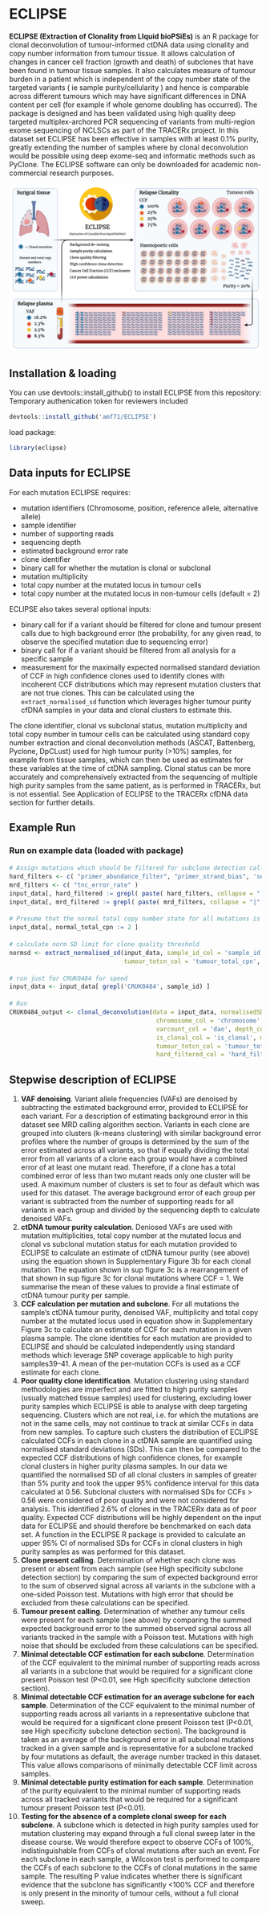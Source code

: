 # ECLIPSE

**ECLIPSE (Extraction of Clonality from LIquid bioPSiEs)** is an R package for clonal deconvolution of tumour-informed ctDNA data using clonality  and copy number information from tumour tissue. It allows calculation of changes in cancer cell fraction (growth and death) of subclones that have been found in tumour tissue samples. It also calculates measure of tumour burden in a patient which is independent of the copy number state of the targeted variants ( ie sample purity/cellularity ) and hence is comparable across different tumours which may have significant differences in DNA content per cell (for example if whole genome doubling has occurred). The package is designed and has been validated using high quality deep targeted multiplex-archored PCR sequencing of variants from multi-region exome sequencing of NCLSCs as part of the TRACERx project. In this dataset set ECLIPSE has been effective in samples with at least 0.1% purity, greatly extending the number of samples where by clonal deconvolution would be possible using deep exome-seq and informatic methods such as PyClone. The ECLIPSE software can only be downloaded for academic non-commercial research purposes.

![](data-raw/ECLPSE_infographic.jpg)

## Installation & loading

You can use devtools::install_github() to install ECLIPSE from this repository:
Temporary authenication token for reviewers included

```R
devtools::install_github('amf71/ECLIPSE')
```

load package:

```R
library(eclipse)
```

## Data inputs for ECLIPSE 

For each mutation ECLIPSE requires:
* mutation identifiers (Chromosome, position, reference allele, alternative allele)
* sample identifier
* number of supporting reads
* sequencing depth
* estimated background error rate
* clone identifier
* binary call for whether the mutation is clonal or subclonal
* mutation multiplicity
* total copy number at the mutated locus in tumour cells
* total copy number at the mutated locus in non-tumour cells (default = 2)  

ECLIPSE also takes several optional inputs:
* binary call for if a variant should be filtered for clone and tumour present calls due to high background error (the probability, for any given read, to observe the specified mutation due to sequencing error)
* binary call for if a variant  should be filtered from all analysis for a specific sample  
* measurement for the maximally expected normalised standard deviation of CCF in high confidence clones used to identify clones with incoherent CCF
distributions which may represent mutation clusters that are not true clones. This can be calculated using the `extract_normalised_sd` function which leverages higher tumour purity cfDNA samples in your data and clonal clusters to estimate this. 

The clone identifier, clonal vs subclonal status, mutation multiplicity and total copy number in tumour cells can be calculated using standard copy number extraction and clonal deconvolution methods (ASCAT, Battenberg, Pyclone, DpCLust) used for high tumour purity (>10%) samples, for example from tissue samples, which can then be used as estimates for these variables at the time of ctDNA sampling. Clonal status can be more accurately and comprehensively extracted from the sequencing of multiple high purity samples from the same patient, as is performed in TRACERx, but is not essential. See Application of ECLIPSE to the TRACERx cfDNA data section for further details. 


## Example Run
### Run on example data (loaded with package)

```R
# Assign mutations which should be filtered for subclone detection calls (may want to remove high noise variants- mrd filter) and which should also be filtered for CCF calculations (hard filtered). If no depth or background noise calculation wasn't possible then hard filter in the case of the TRACERx data
hard_filters <- c( "primer_abundance_filter", "primer_strand_bias", 'sequence_strand_bias', 'dro_cutoff', 'dao_imbalance' )
mrd_filters <- c( "tnc_error_rate" )
input_data[, hard_filtered := grepl( paste( hard_filters, collapse = "|" ), `failed filters` ) | is.na(tnc_error_rate) | ddp == 0 ]
input_data[, mrd_filtered := grepl( paste( mrd_filters, collapse = "|" ), `failed filters` ) | is.na(tnc_error_rate) | ddp == 0 ]

# Presume that the normal total copy number state for all mutations is 2
input_data[, normal_total_cpn := 2 ]

# calculate norm SD limit for clone quality threshold
normsd <- extract_normalised_sd(input_data, sample_id_col = 'sample_id', hard_filters = hard_filters, 
                                tumour_totcn_col = 'tumour_total_cpn', normal_totcn_col = 'normal_total_cpn')

# run just for CRUK0484 for speed
input_data <- input_data[ grepl('CRUK0484', sample_id) ]

# Run
CRUK0484_output <- clonal_deconvolution(data = input_data, normalisedSD_max = normsd['hci95'], sample_id_col = 'sample_id', niose_col = 'tnc_error_rate', 
                                         chromosome_col = 'chromosome', position_col = 'position', alt_base_col = 'alternate', 
                                         varcount_col = 'dao', depth_col = 'ddp', clone_col = 'PyCloneCluster_SC', 
                                         is_clonal_col = 'is_clonal', multiplicity_col = 'mean_multiplicity',
                                         tumour_totcn_col = 'tumour_total_cpn', normal_totcn_col = 'normal_total_cpn', 
                                         hard_filtered_col = 'hard_filtered', mrd_filtered_col = 'mrd_filtered')

```

## Stepwise description of ECLIPSE 

1. **VAF denoising**. Variant allele frequencies (VAFs) are denoised by subtracting the estimated background error, provided to ECLIPSE for each variant. For a description of estimating background error in this dataset see MRD calling algorithm section. Variants in each clone are grouped into clusters (k-means clustering) with similar background error profiles where the number of groups is determined by the sum of the error estimated across all variants, so that if equally dividing the total error from all variants of a clone each group would have a combined error of at least one mutant read. Therefore, if a clone has a total combined error of less than two mutant reads only one cluster will be used. A maximum number of clusters is set to four as default which was used for this dataset. The average background error of each group per variant is subtracted from the number of supporting reads for all variants in each group and divided by the sequencing depth to calculate denoised VAFs. 
2. **ctDNA tumour purity calculation**. Deniosed VAFs are used with mutation multiplicities, total copy number at the mutated locus and clonal vs subclonal mutation status for each mutation provided to ECLIPSE to calculate an estimate of ctDNA tumour purity (see above) using the equation shown in Supplementary Figure 3b for each clonal mutation. The equation shown in sup figure 3c is a rearrangement of that shown in sup figure 3c for clonal mutations where CCF = 1. We summarise the mean of these values to provide a final estimate of ctDNA tumour purity per sample. 
3. **CCF calculation per mutation and subclone**.  For all mutations the sample’s ctDNA tumour purity, denoised VAF, multiplicity and total copy number at the mutated locus used in equation show in Supplementary Figure 3c to calculate an estimate of CCF for each mutation in a given plasma sample. The clone identities for each mutation are provided to ECLIPSE and should be calculated independently using standard methods which leverage SNP coverage applicable to high purity samples39–41. A mean of the per-mutation CCFs is used as a CCF estimate for each clone. 
4. **Poor quality clone identification**. Mutation clustering using standard methodologies are imperfect and are fitted to high purity samples (usually matched tissue samples) used for clustering, excluding lower purity samples which ECLIPSE is able to analyse with deep targeting sequencing. Clusters which are not real, i.e. for which the mutations are not in the same cells, may not continue to track at similar CCFs in data from new samples. To capture such clusters the distribution of ECLIPSE calculated CCFs in each clone in a ctDNA sample are quantified using normalised standard deviations (SDs). This can then be compared to the expected CCF distributions of high confidence clones, for example clonal clusters in higher purity plasma samples. In our data we quantified the normalised SD of all clonal clusters in samples of greater than 5% purity and took the upper 95% confidence interval for this data calculated at 0.56. Subclonal clusters with normalised SDs for CCFs > 0.56 were considered of poor quality and were not considered for analysis. This identified 2.6% of clones in the TRACERx data as of poor quality. Expected CCF distributions will be highly dependent on the input data for ECLIPSE and should therefore be benchmarked on each data set. A function in the ECLIPSE R package is provided to calculate an upper 95% CI of normalised SDs for CCFs in clonal clusters in high purity samples as was performed for this dataset. 
5. **Clone present calling**. Determination of whether each clone was present or absent from each sample (see High specificity subclone detection section) by comparing the sum of expected background error to the sum of observed signal across all variants in the subclone with a one-sided Poisson test. Mutations with high error that should be excluded from these calculations can be specified. 
6. **Tumour present calling**.  Determination of whether any tumour cells were present for each sample (see above) by comparing the summed expected background error to the summed observed signal across all variants tracked in the sample with a Poisson test. Mutations with high noise that should be excluded from these calculations can be specified. 
7. **Minimal detectable CCF estimation for each subclone**. Determination of the CCF equivalent to the minimal number of supporting reads across all variants in a subclone that would be required for a significant clone present Poisson test (P<0.01, see High specificity subclone detection section). 
8. **Minimal detectable CCF estimation for an average subclone for each sample**.  Determination of the CCF equivalent to the minimal number of supporting reads across all variants in a representative subclone that would be required for a significant clone present Poisson test (P<0.01, see High specificity subclone detection section). The background is taken as an average of the background error in all subclonal mutations tracked in a given sample and is representative for a subclone tracked by four mutations as default, the average number tracked in this dataset. This value allows comparisons of minimally detectable CCF limit across samples.
9. **Minimal detectable purity estimation for each sample**. Determination of the purity equivalent to the minimal number of supporting reads across all tracked variants that would be required for a significant tumour present Poisson test (P<0.01). 
10. **Testing for the absence of a complete clonal sweep for each subclone**. A subclone which is detected in high purity samples used for mutation clustering may expand through a full clonal sweep later in the disease course. We would therefore expect to observe CCFs of 100%, indistinguishable from CCFs of clonal mutations after such an event. For each subclone in each sample, a Wilcoxon test is performed to compare the CCFs of each subclone to the CCFs of clonal mutations in the same sample. The resulting P value indicates whether there is significant evidence that the subclone has significantly <100% CCF and therefore is only present in the minority of tumour cells, without a full clonal sweep. 








